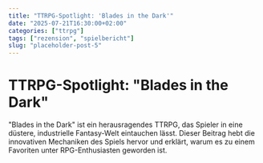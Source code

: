```yaml
---
title: "TTRPG-Spotlight: 'Blades in the Dark'"
date: "2025-07-21T16:30:00+02:00"
categories: ["ttrpg"]
tags: ["rezension", "spielbericht"]
slug: "placeholder-post-5"
---
```


# TTRPG-Spotlight: "Blades in the Dark"

"Blades in the Dark" ist ein herausragendes TTRPG, das Spieler in eine düstere, industrielle Fantasy-Welt eintauchen lässt. Dieser Beitrag hebt die innovativen Mechaniken des Spiels hervor und erklärt, warum es zu einem Favoriten unter RPG-Enthusiasten geworden ist.
